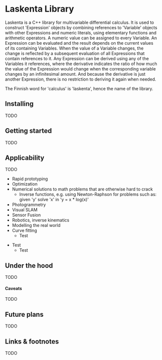 # Laskenta Library

Laskenta is a C++ library for multivariable differential calculus.  It is used to construct 'Expression' objects by combining references to 'Variable' objects with other Expressions and numeric literals, using elementary functions and arithmetic operators.  A numeric value can be assigned to every Variable.  An Expression can be evaluated and the result depends on the current values of its containing Variables.  When the value of a Variable changes, the change is reflected by a subsequent evaluation of all Expressions that contain references to it.  Any Expression can be derived using any of the Variables it references, where the derivative indicates the ratio of how much the value of the Expression would change when the corresponding variable changes by an infinitesimal amount.  And because the derivative is just another Expression, there is no restriction to deriving it again when needed.

The Finnish word for 'calculus' is 'laskenta', hence the name of the library.

## Installing
TODO

## Getting started
TODO

## Applicability
TODO
* Rapid prototyping
* Optimization
* Numerical solutions to math problems that are otherwise hard to crack
  * Inverse functions, e.g. using Newton-Raphson for problems such as: given 'y' solve 'x' in 'y = x * log(x)'
* Photogrammetry
* Visual SLAM
* Sensor Fusion
* Robotics, inverse kinematics
* Modelling the real world
* Curve fitting
  * Test
- Test
  - Test

## Under the hood
TODO

#### Caveats
TODO

## Future plans
TODO

## Links & footnotes
TODO
